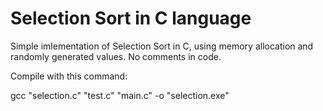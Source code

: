 # Selection Sort in C language
Simple imlementation of Selection Sort in C, using memory allocation and randomly generated values.
No comments in code.

Compile with this command:

gcc "selection.c" "test.c" "main.c" -o "selection.exe"
